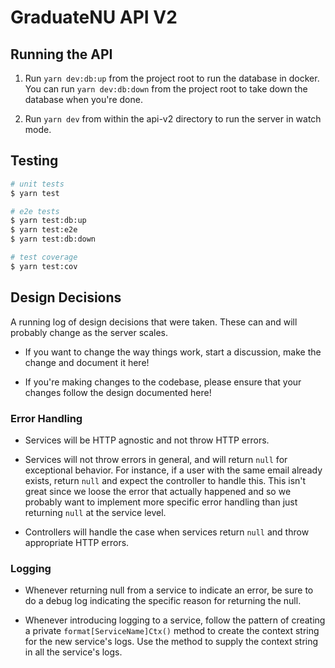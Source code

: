 # GraduateNU API V2

## Running the API

1. Run `yarn dev:db:up` from the project root to run the database in docker. You can run `yarn dev:db:down` from the project root to take down the database when you're done.

2. Run `yarn dev` from within the api-v2 directory to run the server in watch mode.

## Testing

```bash
# unit tests
$ yarn test

# e2e tests
$ yarn test:db:up
$ yarn test:e2e
$ yarn test:db:down

# test coverage
$ yarn test:cov
```

## Design Decisions

A running log of design decisions that were taken. These can and will probably change as the server scales.

- If you want to change the way things work, start a discussion, make the change and document it here!

- If you're making changes to the codebase, please ensure that your changes follow the design documented here!

### Error Handling

- Services will be HTTP agnostic and not throw HTTP errors.

- Services will not throw errors in general, and will return `null` for exceptional behavior. For instance, if a user with the same email already exists, return `null` and expect the controller to handle this. This isn't great since we loose the error that actually happened and so we probably want to implement more specific error handling than just returning `null` at the service level.

- Controllers will handle the case when services return `null` and throw appropriate HTTP errors.

### Logging

- Whenever returning null from a service to indicate an error, be sure to do a debug log indicating the specific reason for returning the null.

- Whenever introducing logging to a service, follow the pattern of creating a private `format[ServiceName]Ctx()` method to create the context string for the new service's logs. Use the method to supply the context string in all the service's logs.
